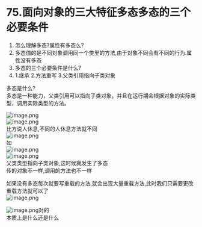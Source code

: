 # 75.面向对象的三大特征多态多态的三个必要条件

1. 怎么理解多态?属性有多态么?<br />
  1. 多态值的是不同对象调用同一个类里的方法,由于对象不同会有不同的行为.属性没有多态
2. 多态的三个必要条件是什么?
  1. 1.继承 2.方法重写 3.父类引用指向子类对象

多态是什么?<br />多态是一种能力，父类引用可以指向子类对象，并且在运行期会根据对象的实际类型，调用实际类型的方法。<br />


![image.png](https://cdn.nlark.com/yuque/0/2019/png/349894/1559369219438-3c484e24-43d4-4957-aa70-a301007a8a4a.png#align=left&display=inline&height=57&name=image.png&originHeight=57&originWidth=303&size=20216&status=done&width=303)<br />![image.png](https://cdn.nlark.com/yuque/0/2019/png/349894/1559369229061-04953f60-aa41-4283-bb46-506b7b6e2f6f.png#align=left&display=inline&height=85&name=image.png&originHeight=85&originWidth=469&size=49395&status=done&width=469)<br />比方说人休息,不同的人休息方法就不同<br />![image.png](https://cdn.nlark.com/yuque/0/2019/png/349894/1559369267240-160d0d25-8814-48dc-b652-7996b21c15a9.png#align=left&display=inline&height=182&name=image.png&originHeight=182&originWidth=487&size=111638&status=done&width=487)<br />如<br />![image.png](https://cdn.nlark.com/yuque/0/2019/png/349894/1559369300193-bb293ec9-6bcb-4389-9afd-e5bb44ae1e05.png#align=left&display=inline&height=184&name=image.png&originHeight=184&originWidth=210&size=44709&status=done&width=210)<br />![image.png](https://cdn.nlark.com/yuque/0/2019/png/349894/1559369460896-17fb5d9a-d9a0-427d-aa42-5c441990a295.png#align=left&display=inline&height=72&name=image.png&originHeight=72&originWidth=279&size=16835&status=done&width=279)<br />父类类型指向子类对象,这时候就发生了多态<br />传的对象不一样,调用的方法也不一样

如果没有多态每次就要写重载的方法,就会出现大量重载方法,此时我们只需要更改重载方法就可以了<br />![image.png](https://cdn.nlark.com/yuque/0/2019/png/349894/1559369568436-4157aaa8-a884-4830-a8eb-030804e30ebd.png#align=left&display=inline&height=91&name=image.png&originHeight=91&originWidth=197&size=19538&status=done&width=197)

![image.png](https://cdn.nlark.com/yuque/0/2019/png/349894/1559369632795-f2db5edb-07ad-463c-a21e-ed858f0d04f8.png#align=left&display=inline&height=29&name=image.png&originHeight=29&originWidth=161&size=6216&status=done&width=161)对的<br />本质上是什么还是什么
